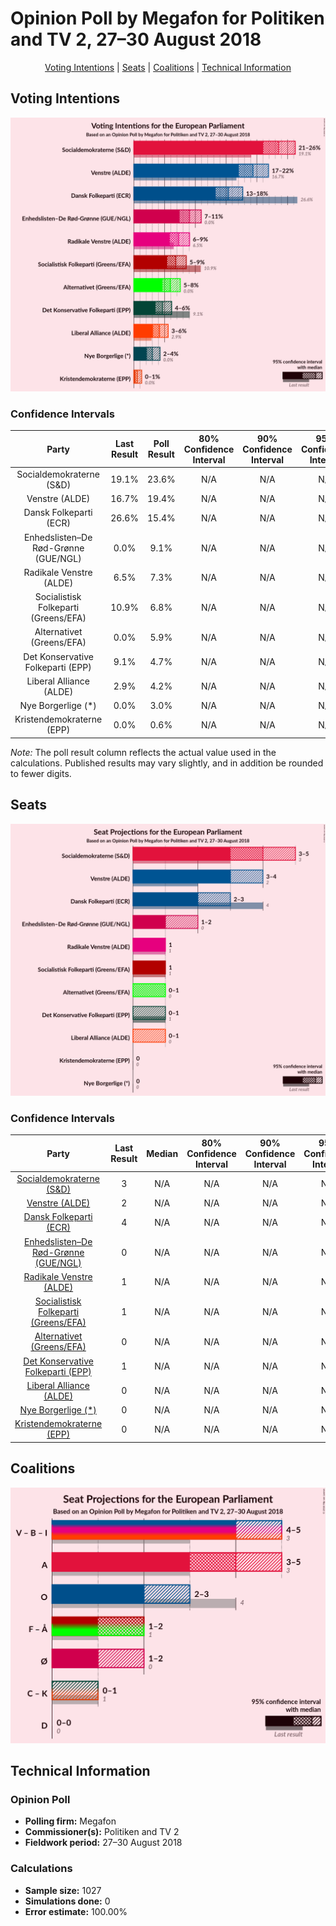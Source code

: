 # Opinion Poll by Megafon for Politiken and TV 2, 27–30 August 2018

<p align="center"><a href="#voting-intentions">Voting Intentions</a> | <a href="#seats">Seats</a> | <a href="#coalitions">Coalitions</a> | <a href="#technical-information">Technical Information</a></p>

## Voting Intentions

![Graph with voting intentions not yet produced](2018-08-30-Megafon.png "Voting Intentions")

### Confidence Intervals

| Party | Last Result | Poll Result | 80% Confidence Interval | 90% Confidence Interval | 95% Confidence Interval | 99% Confidence Interval |
|:-----:|:-----------:|:-----------:|:-----------------------:|:-----------------------:|:-----------------------:|:-----------------------:|
| Socialdemokraterne (S&D) | 19.1% | 23.6% | N/A |N/A |N/A |N/A |
| Venstre (ALDE) | 16.7% | 19.4% | N/A |N/A |N/A |N/A |
| Dansk Folkeparti (ECR) | 26.6% | 15.4% | N/A |N/A |N/A |N/A |
| Enhedslisten–De Rød-Grønne (GUE/NGL) | 0.0% | 9.1% | N/A |N/A |N/A |N/A |
| Radikale Venstre (ALDE) | 6.5% | 7.3% | N/A |N/A |N/A |N/A |
| Socialistisk Folkeparti (Greens/EFA) | 10.9% | 6.8% | N/A |N/A |N/A |N/A |
| Alternativet (Greens/EFA) | 0.0% | 5.9% | N/A |N/A |N/A |N/A |
| Det Konservative Folkeparti (EPP) | 9.1% | 4.7% | N/A |N/A |N/A |N/A |
| Liberal Alliance (ALDE) | 2.9% | 4.2% | N/A |N/A |N/A |N/A |
| Nye Borgerlige (*) | 0.0% | 3.0% | N/A |N/A |N/A |N/A |
| Kristendemokraterne (EPP) | 0.0% | 0.6% | N/A |N/A |N/A |N/A |

*Note:* The poll result column reflects the actual value used in the calculations. Published results may vary slightly, and in addition be rounded to fewer digits.

## Seats

![Graph with seats not yet produced](2018-08-30-Megafon-seats.png "Seats")

### Confidence Intervals

| Party | Last Result | Median | 80% Confidence Interval | 90% Confidence Interval | 95% Confidence Interval | 99% Confidence Interval |
|:-----:|:-----------:|:------:|:-----------------------:|:-----------------------:|:-----------------------:|:-----------------------:|
| <a href="#socialdemokraterne-(s&d)">Socialdemokraterne (S&D)</a> | 3 | N/A | N/A |N/A |N/A |N/A |
| <a href="#venstre-(alde)">Venstre (ALDE)</a> | 2 | N/A | N/A |N/A |N/A |N/A |
| <a href="#dansk-folkeparti-(ecr)">Dansk Folkeparti (ECR)</a> | 4 | N/A | N/A |N/A |N/A |N/A |
| <a href="#enhedslisten–de-rød-grønne-(gue/ngl)">Enhedslisten–De Rød-Grønne (GUE/NGL)</a> | 0 | N/A | N/A |N/A |N/A |N/A |
| <a href="#radikale-venstre-(alde)">Radikale Venstre (ALDE)</a> | 1 | N/A | N/A |N/A |N/A |N/A |
| <a href="#socialistisk-folkeparti-(greens/efa)">Socialistisk Folkeparti (Greens/EFA)</a> | 1 | N/A | N/A |N/A |N/A |N/A |
| <a href="#alternativet-(greens/efa)">Alternativet (Greens/EFA)</a> | 0 | N/A | N/A |N/A |N/A |N/A |
| <a href="#det-konservative-folkeparti-(epp)">Det Konservative Folkeparti (EPP)</a> | 1 | N/A | N/A |N/A |N/A |N/A |
| <a href="#liberal-alliance-(alde)">Liberal Alliance (ALDE)</a> | 0 | N/A | N/A |N/A |N/A |N/A |
| <a href="#nye-borgerlige-(*)">Nye Borgerlige (*)</a> | 0 | N/A | N/A |N/A |N/A |N/A |
| <a href="#kristendemokraterne-(epp)">Kristendemokraterne (EPP)</a> | 0 | N/A | N/A |N/A |N/A |N/A |


## Coalitions

![Graph with coalitions seats not yet produced](2018-08-30-Megafon-coalitions-seats.png "Coalitions Seats")


## Technical Information

### Opinion Poll

+ **Polling firm:** Megafon
+ **Commissioner(s):** Politiken and TV 2
+ **Fieldwork period:** 27–30 August 2018

### Calculations

+ **Sample size:** 1027
+ **Simulations done:** 0
+ **Error estimate:** 100.00%

